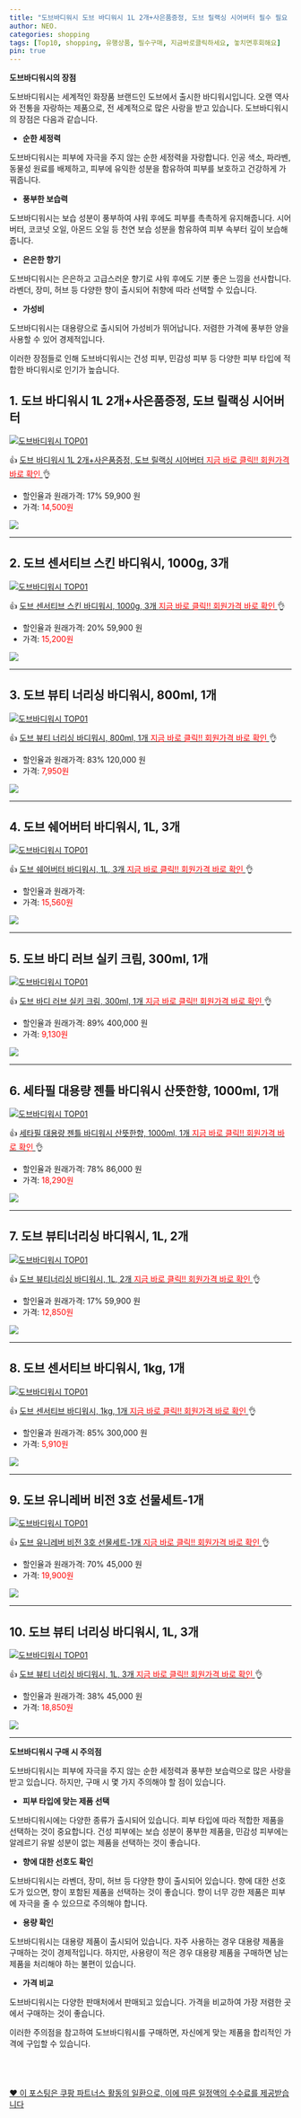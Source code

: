 ```yaml
---
title: "도브바디워시 도브 바디워시 1L 2개+사은품증정, 도브 릴랙싱 시어버터 필수 필요 추천 제품 비교 최저 가격 비교 장점 구매 후기 구매평"
author: NEO.
categories: shopping
tags: [Top10, shopping, 유행상품, 필수구매, 지금바로클릭하세요, 놓치면후회해요]
pin: true
---
```

**도브바디워시의 장점**

도브바디워시는 세계적인 화장품 브랜드인 도브에서 출시한 바디워시입니다. 오랜 역사와 전통을 자랑하는 제품으로, 전 세계적으로 많은 사랑을 받고 있습니다. 도브바디워시의 장점은 다음과 같습니다.

* **순한 세정력**

도브바디워시는 피부에 자극을 주지 않는 순한 세정력을 자랑합니다. 인공 색소, 파라벤, 동물성 원료를 배제하고, 피부에 유익한 성분을 함유하여 피부를 보호하고 건강하게 가꿔줍니다.

* **풍부한 보습력**

도브바디워시는 보습 성분이 풍부하여 샤워 후에도 피부를 촉촉하게 유지해줍니다. 시어버터, 코코넛 오일, 아몬드 오일 등 천연 보습 성분을 함유하여 피부 속부터 깊이 보습해줍니다.

* **은은한 향기**

도브바디워시는 은은하고 고급스러운 향기로 샤워 후에도 기분 좋은 느낌을 선사합니다. 라벤더, 장미, 허브 등 다양한 향이 출시되어 취향에 따라 선택할 수 있습니다.

* **가성비**

도브바디워시는 대용량으로 출시되어 가성비가 뛰어납니다. 저렴한 가격에 풍부한 양을 사용할 수 있어 경제적입니다.

이러한 장점들로 인해 도브바디워시는 건성 피부, 민감성 피부 등 다양한 피부 타입에 적합한 바디워시로 인기가 높습니다.

   

## 1. 도브 바디워시 1L 2개+사은품증정, 도브 릴랙싱 시어버터

[![도브바디워시 TOP01](https://thumbnail9.coupangcdn.com/thumbnails/remote/490x490ex/image/vendor_inventory/d3cb/fd912e3a86df50bc10b463b35485d5e258b850d0359ec6a162f84bb634d0.jpg)](https://link.coupang.com/re/AFFSDP?lptag=AF3617701&subid=GithubCoopas&pageKey=7607748778&traceid=V0-153&itemId=20140997614&vendorItemId=84630219120)


👍 [도브 바디워시 1L 2개+사은품증정, 도브 릴랙싱 시어버터 <font color=red> 지금 바로 클릭!! 회원가격 바로 확인 </font> ](https://link.coupang.com/re/AFFSDP?lptag=AF3617701&subid=GithubCoopas&pageKey=7607748778&traceid=V0-153&itemId=20140997614&vendorItemId=84630219120) 👌 


- 할인율과 원래가격: 17%  59,900   원
- 가격: <span style='color:red'>14,500원</span>

[![](/discount_price.png)](https://link.coupang.com/re/AFFSDP?lptag=AF3617701&subid=GithubCoopas&pageKey=7607748778&traceid=V0-153&itemId=20140997614&vendorItemId=84630219120)

---


   

## 2. 도브 센서티브 스킨 바디워시, 1000g, 3개

[![도브바디워시 TOP01](https://thumbnail10.coupangcdn.com/thumbnails/remote/490x490ex/image/retail/images/2275644795008368-4b422d9b-9ebf-4439-bb14-de92791561a8.jpg)](https://link.coupang.com/re/AFFSDP?lptag=AF3617701&subid=GithubCoopas&pageKey=7418700588&traceid=V0-153&itemId=19239130325&vendorItemId=4317212064)


👍 [도브 센서티브 스킨 바디워시, 1000g, 3개 <font color=red> 지금 바로 클릭!! 회원가격 바로 확인 </font> ](https://link.coupang.com/re/AFFSDP?lptag=AF3617701&subid=GithubCoopas&pageKey=7418700588&traceid=V0-153&itemId=19239130325&vendorItemId=4317212064) 👌 


- 할인율과 원래가격: 20%  59,900   원
- 가격: <span style='color:red'>15,200원</span>

[![](/discount_price.png)](https://link.coupang.com/re/AFFSDP?lptag=AF3617701&subid=GithubCoopas&pageKey=7418700588&traceid=V0-153&itemId=19239130325&vendorItemId=4317212064)

---


   

## 3. 도브 뷰티 너리싱 바디워시, 800ml, 1개

[![도브바디워시 TOP01](https://thumbnail10.coupangcdn.com/thumbnails/remote/490x490ex/image/retail/images/997227785270874-600e3fef-d469-42fe-a658-8e1db1145331.jpg)](https://link.coupang.com/re/AFFSDP?lptag=AF3617701&subid=GithubCoopas&pageKey=7354584016&traceid=V0-153&itemId=18933942601&vendorItemId=82250651509)


👍 [도브 뷰티 너리싱 바디워시, 800ml, 1개 <font color=red> 지금 바로 클릭!! 회원가격 바로 확인 </font> ](https://link.coupang.com/re/AFFSDP?lptag=AF3617701&subid=GithubCoopas&pageKey=7354584016&traceid=V0-153&itemId=18933942601&vendorItemId=82250651509) 👌 


- 할인율과 원래가격: 83%  120,000   원
- 가격: <span style='color:red'>7,950원</span>

[![](/discount_price.png)](https://link.coupang.com/re/AFFSDP?lptag=AF3617701&subid=GithubCoopas&pageKey=7354584016&traceid=V0-153&itemId=18933942601&vendorItemId=82250651509)

---


   

## 4. 도브 쉐어버터 바디워시, 1L, 3개

[![도브바디워시 TOP01](https://thumbnail6.coupangcdn.com/thumbnails/remote/490x490ex/image/retail/images/3586444386174713-12fb752c-56ad-41b2-978c-7ce5043df7cf.jpg)](https://link.coupang.com/re/AFFSDP?lptag=AF3617701&subid=GithubCoopas&pageKey=18219348&traceid=V0-153&itemId=572422619&vendorItemId=80745224302)


👍 [도브 쉐어버터 바디워시, 1L, 3개 <font color=red> 지금 바로 클릭!! 회원가격 바로 확인 </font> ](https://link.coupang.com/re/AFFSDP?lptag=AF3617701&subid=GithubCoopas&pageKey=18219348&traceid=V0-153&itemId=572422619&vendorItemId=80745224302) 👌 


- 할인율과 원래가격: 
- 가격: <span style='color:red'>15,560원</span>

[![](/discount_price.png)](https://link.coupang.com/re/AFFSDP?lptag=AF3617701&subid=GithubCoopas&pageKey=18219348&traceid=V0-153&itemId=572422619&vendorItemId=80745224302)

---


   

## 5. 도브 바디 러브 실키 크림, 300ml, 1개

[![도브바디워시 TOP01](https://thumbnail7.coupangcdn.com/thumbnails/remote/490x490ex/image/retail/images/2023/10/04/18/9/ea583d0e-ae09-4ef9-8f7c-19c01365ec6d.jpg)](https://link.coupang.com/re/AFFSDP?lptag=AF3617701&subid=GithubCoopas&pageKey=6973878034&traceid=V0-153&itemId=19350939950&vendorItemId=87351068732)


👍 [도브 바디 러브 실키 크림, 300ml, 1개 <font color=red> 지금 바로 클릭!! 회원가격 바로 확인 </font> ](https://link.coupang.com/re/AFFSDP?lptag=AF3617701&subid=GithubCoopas&pageKey=6973878034&traceid=V0-153&itemId=19350939950&vendorItemId=87351068732) 👌 


- 할인율과 원래가격: 89%  400,000   원
- 가격: <span style='color:red'>9,130원</span>

[![](/discount_price.png)](https://link.coupang.com/re/AFFSDP?lptag=AF3617701&subid=GithubCoopas&pageKey=6973878034&traceid=V0-153&itemId=19350939950&vendorItemId=87351068732)

---


   

## 6. 세타필 대용량 젠틀 바디워시 산뜻한향, 1000ml, 1개

[![도브바디워시 TOP01](https://thumbnail10.coupangcdn.com/thumbnails/remote/490x490ex/image/retail/images/5405449953749918-697e7b6c-34d0-40e4-b349-bf644eaae85f.png)](https://link.coupang.com/re/AFFSDP?lptag=AF3617701&subid=GithubCoopas&pageKey=6997210279&traceid=V0-153&itemId=17146178283&vendorItemId=5628306897)


👍 [세타필 대용량 젠틀 바디워시 산뜻한향, 1000ml, 1개 <font color=red> 지금 바로 클릭!! 회원가격 바로 확인 </font> ](https://link.coupang.com/re/AFFSDP?lptag=AF3617701&subid=GithubCoopas&pageKey=6997210279&traceid=V0-153&itemId=17146178283&vendorItemId=5628306897) 👌 


- 할인율과 원래가격: 78%  86,000   원
- 가격: <span style='color:red'>18,290원</span>

[![](/discount_price.png)](https://link.coupang.com/re/AFFSDP?lptag=AF3617701&subid=GithubCoopas&pageKey=6997210279&traceid=V0-153&itemId=17146178283&vendorItemId=5628306897)

---


   

## 7. 도브 뷰티너리싱 바디워시, 1L, 2개

[![도브바디워시 TOP01](https://thumbnail7.coupangcdn.com/thumbnails/remote/490x490ex/image/vendor_inventory/8c52/aa70bcb1505b65bb9ca2d229ec5073bc6e69ecfb551ad530697ffbed5d9e.jpg)](https://link.coupang.com/re/AFFSDP?lptag=AF3617701&subid=GithubCoopas&pageKey=7354584016&traceid=V0-153&itemId=19239043144&vendorItemId=82401712678)


👍 [도브 뷰티너리싱 바디워시, 1L, 2개 <font color=red> 지금 바로 클릭!! 회원가격 바로 확인 </font> ](https://link.coupang.com/re/AFFSDP?lptag=AF3617701&subid=GithubCoopas&pageKey=7354584016&traceid=V0-153&itemId=19239043144&vendorItemId=82401712678) 👌 


- 할인율과 원래가격: 17%  59,900   원
- 가격: <span style='color:red'>12,850원</span>

[![](/discount_price.png)](https://link.coupang.com/re/AFFSDP?lptag=AF3617701&subid=GithubCoopas&pageKey=7354584016&traceid=V0-153&itemId=19239043144&vendorItemId=82401712678)

---


   

## 8. 도브 센서티브 바디워시, 1kg, 1개

[![도브바디워시 TOP01](https://thumbnail6.coupangcdn.com/thumbnails/remote/490x490ex/image/retail/images/2275645295846894-539e5e57-b7a3-4fa0-afa8-4bcabfa18c44.png)](https://link.coupang.com/re/AFFSDP?lptag=AF3617701&subid=GithubCoopas&pageKey=7418700588&traceid=V0-153&itemId=73405429&vendorItemId=3120138813)


👍 [도브 센서티브 바디워시, 1kg, 1개 <font color=red> 지금 바로 클릭!! 회원가격 바로 확인 </font> ](https://link.coupang.com/re/AFFSDP?lptag=AF3617701&subid=GithubCoopas&pageKey=7418700588&traceid=V0-153&itemId=73405429&vendorItemId=3120138813) 👌 


- 할인율과 원래가격: 85%  300,000   원
- 가격: <span style='color:red'>5,910원</span>

[![](/discount_price.png)](https://link.coupang.com/re/AFFSDP?lptag=AF3617701&subid=GithubCoopas&pageKey=7418700588&traceid=V0-153&itemId=73405429&vendorItemId=3120138813)

---


   

## 9. 도브 유니레버 비전 3호 선물세트-1개

[![도브바디워시 TOP01](https://thumbnail6.coupangcdn.com/thumbnails/remote/490x490ex/image/vendor_inventory/315d/a039f4aec3d075ebe5c8d2a9700a63b97e083360b57decba3fcf55c8c017.jpg)](https://link.coupang.com/re/AFFSDP?lptag=AF3617701&subid=GithubCoopas&pageKey=7692468772&traceid=V0-153&itemId=20574578497&vendorItemId=87649844575)


👍 [도브 유니레버 비전 3호 선물세트-1개 <font color=red> 지금 바로 클릭!! 회원가격 바로 확인 </font> ](https://link.coupang.com/re/AFFSDP?lptag=AF3617701&subid=GithubCoopas&pageKey=7692468772&traceid=V0-153&itemId=20574578497&vendorItemId=87649844575) 👌 


- 할인율과 원래가격: 70%  45,000   원
- 가격: <span style='color:red'>19,900원</span>

[![](/discount_price.png)](https://link.coupang.com/re/AFFSDP?lptag=AF3617701&subid=GithubCoopas&pageKey=7692468772&traceid=V0-153&itemId=20574578497&vendorItemId=87649844575)

---


   

## 10. 도브 뷰티 너리싱 바디워시, 1L, 3개

[![도브바디워시 TOP01](https://thumbnail7.coupangcdn.com/thumbnails/remote/490x490ex/image/vendor_inventory/3edd/bb0d41cfa04ef23e84279ba1b79501f8319a0dc6d936c77c74e2413b96d8.jpg)](https://link.coupang.com/re/AFFSDP?lptag=AF3617701&subid=GithubCoopas&pageKey=7354584016&traceid=V0-153&itemId=18966442469&vendorItemId=85329049806)


👍 [도브 뷰티 너리싱 바디워시, 1L, 3개 <font color=red> 지금 바로 클릭!! 회원가격 바로 확인 </font> ](https://link.coupang.com/re/AFFSDP?lptag=AF3617701&subid=GithubCoopas&pageKey=7354584016&traceid=V0-153&itemId=18966442469&vendorItemId=85329049806) 👌 


- 할인율과 원래가격: 38%  45,000   원
- 가격: <span style='color:red'>18,850원</span>

[![](/discount_price.png)](https://link.coupang.com/re/AFFSDP?lptag=AF3617701&subid=GithubCoopas&pageKey=7354584016&traceid=V0-153&itemId=18966442469&vendorItemId=85329049806)

---
**도브바디워시 구매 시 주의점**

도브바디워시는 피부에 자극을 주지 않는 순한 세정력과 풍부한 보습력으로 많은 사랑을 받고 있습니다. 하지만, 구매 시 몇 가지 주의해야 할 점이 있습니다.

* **피부 타입에 맞는 제품 선택**

도브바디워시에는 다양한 종류가 출시되어 있습니다. 피부 타입에 따라 적합한 제품을 선택하는 것이 중요합니다. 건성 피부에는 보습 성분이 풍부한 제품을, 민감성 피부에는 알레르기 유발 성분이 없는 제품을 선택하는 것이 좋습니다.

* **향에 대한 선호도 확인**

도브바디워시는 라벤더, 장미, 허브 등 다양한 향이 출시되어 있습니다. 향에 대한 선호도가 있으면, 향이 포함된 제품을 선택하는 것이 좋습니다. 향이 너무 강한 제품은 피부에 자극을 줄 수 있으므로 주의해야 합니다.

* **용량 확인**

도브바디워시는 대용량 제품이 출시되어 있습니다. 자주 사용하는 경우 대용량 제품을 구매하는 것이 경제적입니다. 하지만, 사용량이 적은 경우 대용량 제품을 구매하면 남는 제품을 처리해야 하는 불편이 있습니다.

* **가격 비교**

도브바디워시는 다양한 판매처에서 판매되고 있습니다. 가격을 비교하여 가장 저렴한 곳에서 구매하는 것이 좋습니다.

이러한 주의점을 참고하여 도브바디워시를 구매하면, 자신에게 맞는 제품을 합리적인 가격에 구입할 수 있습니다.<br><br><br><br><br> [ ❤  이 포스팅은 쿠팡 파트너스 활동의 일환으로, 이에 따른 일정액의 수수료를 제공받습니다](https://link.coupang.com/a/bcEFyh)